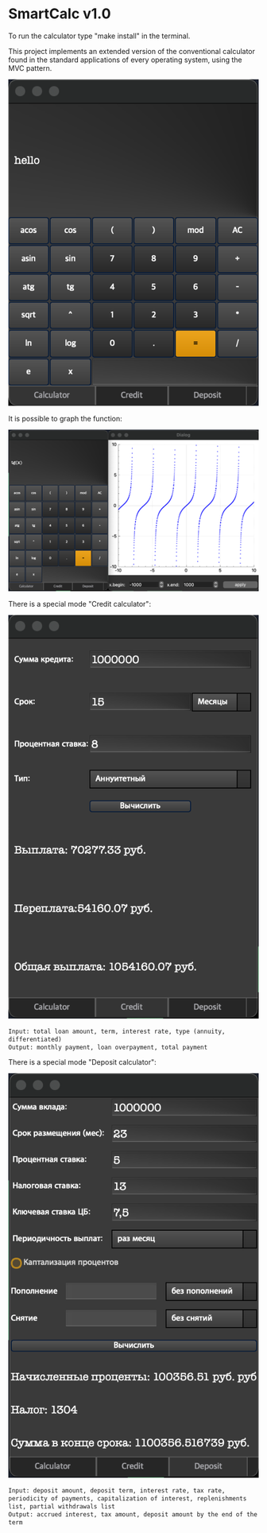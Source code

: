 # SmartCalc v1.0

 To run the calculator type "make install" in the terminal.

 This project implements an extended version of the conventional calculator found in the standard applications of every operating system, using the MVC  pattern.

![Image alt](https://github.com/iayako/SmartCalc-v1.0/blob/main/images/smartcalc1.png)

 It is possible to graph the function:

![Image alt](https://github.com/iayako/SmartCalc-v1.0/blob/main/images/smartcalc2.png)

 There is a special mode "Credit calculator":

![Image alt](https://github.com/iayako/SmartCalc-v1.0/blob/main/images/smartcalc3.png)

	Input: total loan amount, term, interest rate, type (annuity, differentiated)
	Output: monthly payment, loan overpayment, total payment

 There is a special mode "Deposit calculator":

![Image alt](https://github.com/iayako/SmartCalc-v1.0/blob/main/images/smartcalc4.png)

	Input: deposit amount, deposit term, interest rate, tax rate, periodicity of payments, capitalization of interest, replenishments list, partial withdrawals list
	Output: accrued interest, tax amount, deposit amount by the end of the term
